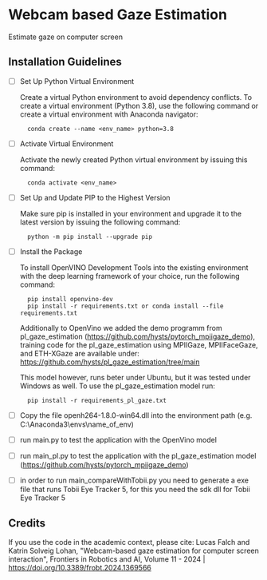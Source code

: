 # Webcam based Gaze Estimation
Estimate gaze on computer screen

## Installation Guidelines

- [ ] Set Up Python Virtual Environment

    Create a virtual Python environment to avoid dependency conflicts. To create a virtual environment (Python 3.8), use the following command or create a virtual environment with Anaconda navigator:

        conda create --name <env_name> python=3.8

- [ ] Activate Virtual Environment

    Activate the newly created Python virtual environment by issuing this command:    

        conda activate <env_name>

- [ ] Set Up and Update PIP to the Highest Version

    Make sure pip is installed in your environment and upgrade it to the latest version by issuing the following command:

        python -m pip install --upgrade pip

- [ ] Install the Package

    To install OpenVINO Development Tools into the existing environment with the deep learning framework of your choice, run the following command:

        pip install openvino-dev
        pip install -r requirements.txt or conda install --file requirements.txt

    Additionally to OpenVino we added the demo programm from pl_gaze_estimation (https://github.com/hysts/pytorch_mpiigaze_demo), training code for the pl_gaze_estimation using MPIIGaze, MPIIFaceGaze, and ETH-XGaze are available under: https://github.com/hysts/pl_gaze_estimation/tree/main

    This model however, runs beter under Ubuntu, but it was tested under Windows as well. To use the pl_gaze_estimation model run:

        pip install -r requirements_pl_gaze.txt

- [ ] Copy the file openh264-1.8.0-win64.dll into the environment path (e.g. C:\Anaconda3\envs\name_of_env)

- [ ] run main.py to test the application with the OpenVino model

- [ ] run main_pl.py to test the application with the pl_gaze_estimation model (https://github.com/hysts/pytorch_mpiigaze_demo)

- [ ] in order to run main_compareWithTobii.py you need to generate a exe file that runs Tobii Eye Tracker 5, for this you need the sdk dll for Tobii Eye Tracker 5

## Credits
If you use the code in the academic context, please cite:
Lucas Falch and Katrin Solveig Lohan, "Webcam-based gaze estimation for computer screen interaction", Frontiers in Robotics and AI, Volume 11 - 2024 | https://doi.org/10.3389/frobt.2024.1369566
